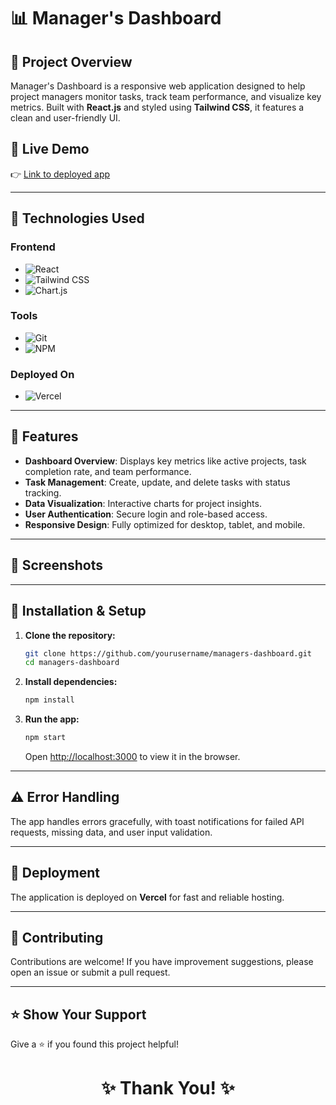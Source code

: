# 📊 Manager's Dashboard

## 🏢 Project Overview
Manager's Dashboard is a responsive web application designed to help project managers monitor tasks, track team performance, and visualize key metrics. Built with **React.js** and styled using **Tailwind CSS**, it features a clean and user-friendly UI.

## 🚀 Live Demo
👉 [Link to deployed app](https://manager-dashboard-kappa.vercel.app/)

---

## 🔧 Technologies Used

### **Frontend**
- ![React](https://img.shields.io/badge/react-20232A?style=for-the-badge&logo=react&logoColor=61DAFB) 
- ![Tailwind CSS](https://img.shields.io/badge/tailwindcss-%2338B2AC.svg?style=for-the-badge&logo=tailwind-css&logoColor=white) 
- ![Chart.js](https://img.shields.io/badge/recharts-F5788D?style=for-the-badge&logo=recharts&logoColor=white) 

### **Tools**
- ![Git](https://img.shields.io/badge/git-%23F05033.svg?style=for-the-badge&logo=git&logoColor=white) 
- ![NPM](https://img.shields.io/badge/npm-%23000000.svg?style=for-the-badge&logo=npm&logoColor=white) 

### **Deployed On**
- ![Vercel](https://img.shields.io/badge/vercel-%23000000.svg?style=for-the-badge&logo=vercel&logoColor=white) 

---

## 🎯 Features

- **Dashboard Overview**: Displays key metrics like active projects, task completion rate, and team performance.
- **Task Management**: Create, update, and delete tasks with status tracking.
- **Data Visualization**: Interactive charts for project insights.
- **User Authentication**: Secure login and role-based access.
- **Responsive Design**: Fully optimized for desktop, tablet, and mobile.

---

## 📸 Screenshots


---

## 🔧 Installation & Setup

1. **Clone the repository:**
   ```sh
   git clone https://github.com/yourusername/managers-dashboard.git
   cd managers-dashboard
   ```

2. **Install dependencies:**
   ```sh
   npm install
   ```

3. **Run the app:**
   ```sh
   npm start
   ```
   Open [http://localhost:3000](http://localhost:3000) to view it in the browser.

---

## ⚠️ Error Handling
The app handles errors gracefully, with toast notifications for failed API requests, missing data, and user input validation.

---

## 🚀 Deployment
The application is deployed on **Vercel** for fast and reliable hosting.

---

## 🤝 Contributing
Contributions are welcome! If you have improvement suggestions, please open an issue or submit a pull request.

---

## ⭐ Show Your Support
Give a ⭐ if you found this project helpful!

<h1 align="center">✨ Thank You! ✨</h1>

